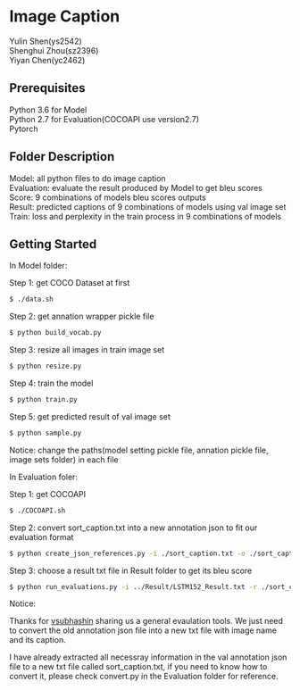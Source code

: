# Image Caption

Yulin Shen(ys2542) \
Shenghui Zhou(sz2396) \
Yiyan Chen(yc2462)

## Prerequisites

Python 3.6 for Model \
Python 2.7 for Evaluation(COCOAPI use version2.7) \
Pytorch

## Folder Description

Model: all python files to do image caption \
Evaluation: evaluate the result produced by Model to get bleu scores \
Score: 9 combinations of models bleu scores outputs \
Result: predicted captions of 9 combinations of models using val image set \
Train: loss and perplexity in the train process in 9 combinations of models

## Getting Started

In Model folder: 

Step 1: get COCO Dataset at first
```bash
$ ./data.sh   
```
Step 2: get annation wrapper pickle file
```bash
$ python build_vocab.py 
```
Step 3: resize all images in train image set
```bash
$ python resize.py 
```
Step 4: train the model
```bash
$ python train.py 
```
Step 5: get predicted result of val image set
```bash
$ python sample.py 
```
Notice: change the paths(model setting pickle file, annation pickle file, image sets folder) in each file 

In Evaluation foler: 

Step 1: get COCOAPI
```bash
$ ./COCOAPI.sh 
```
Step 2: convert sort_caption.txt into a new annotation json to fit our evaluation format 
```bash
$ python create_json_references.py -i ./sort_caption.txt -o ./sort_caption.json 
```
Step 3: choose a result txt file in Result folder to get its bleu score
```bash
$ python run_evaluations.py -i ../Result/LSTM152_Result.txt -r ./sort_caption.json
```
Notice: 

Thanks for [vsubhashin](https://github.com/vsubhashini/caption-eval) sharing us a general evaulation tools. We just need to convert the old annotation json file into a new txt file with image name and its caption.

I have already extracted all necessray information in the val annotation json file to a new txt file called sort_caption.txt, if you need to know how to convert it, please check convert.py in the Evaluation folder for reference.




